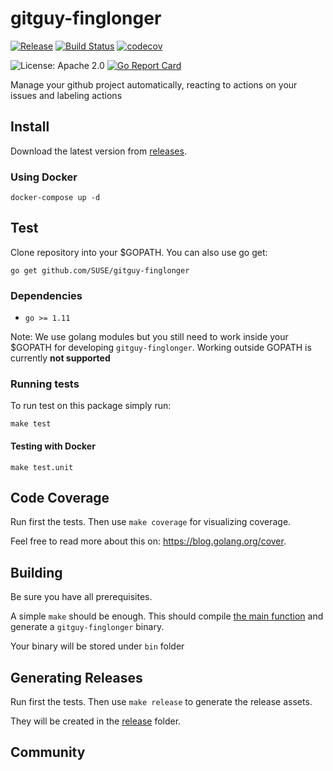 # gitguy-finglonger

[![Release](https://img.shields.io/github/release/SUSE/gitguy-finglonger.svg)](https://github.com/SUSE/gitguy-finglonger/releases/latest)
[![Build Status](https://img.shields.io/travis/SUSE/gitguy-finglonger/master.svg)](https://travis-ci.org/SUSE/gitguy-finglonger)
[![codecov](https://codecov.io/gh/SUSE/gitguy-finglonger/branch/master/graph/badge.svg)](https://codecov.io/gh/SUSE/gitguy-finglonger)

![License: Apache 2.0](https://img.shields.io/github/license/SUSE/gitguy-finglonger.svg)
[![Go Report Card](https://goreportcard.com/badge/github.com/SUSE/gitguy-finglonger)](https://goreportcard.com/report/github.com/SUSE/gitguy-finglonger)

Manage your github project automatically, reacting to actions on your issues and labeling actions

## Install

Download the latest version from [releases](https://github.com/SUSE/gitguy-finglonger/releases/latest).

### Using Docker

`docker-compose up -d`

## Test

Clone repository into your $GOPATH. You can also use go get:

`go get github.com/SUSE/gitguy-finglonger`

### Dependencies

* `go >= 1.11`

Note:
We use golang modules but you still need to work inside your $GOPATH for developing `gitguy-finglonger`.
Working outside GOPATH is currently **not supported**

### Running tests

To run test on this package simply run:

`make test`

#### Testing with Docker

`make test.unit`

## Code Coverage

Run first the tests. Then use `make coverage` for visualizing coverage.

Feel free to read more about this on: https://blog.golang.org/cover.

## Building

Be sure you have all prerequisites.

A simple `make` should be enough. This should compile [the main
function](main.go) and generate a `gitguy-finglonger` binary.

Your binary will be stored under `bin` folder

## Generating Releases

Run first the tests. Then use `make release` to generate the release assets.

They will be created in the [release](release/) folder.

## Community


